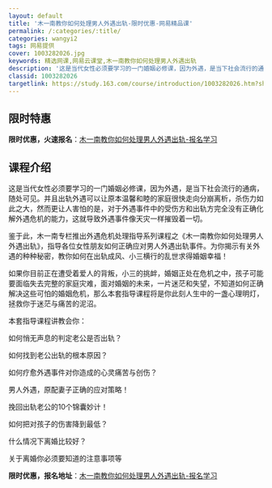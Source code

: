 ```yaml
---
layout: default
title: '木一南教你如何处理男人外遇出轨-限时优惠-网易精品课'
permalink: /:categories/:title/
categories: wangyi2
tags: 网易提供
cover: 1003282026.jpg
keywords: 精选网课,网易云课堂,木一南教你如何处理男人外遇出轨
description: '这是当代女性必须要学习的一门婚姻必修课，因为外遇，是当下社会流行的通病，随处可见。并且出轨外遇可以让原本温馨和睦的家庭很'
classid: 1003282026
targetlink: https://study.163.com/course/introduction/1003282026.htm?share=1&shareId=1025206652&utm_campaign=share&utm_medium=iphoneShare&utm_source=&utm_u=1025206652
---
```


## 限时特惠

**限时优惠，火速报名**：[木一南教你如何处理男人外遇出轨-报名学习](https://study.163.com/course/introduction/1003282026.htm?share=1&shareId=1025206652&utm_campaign=share&utm_medium=iphoneShare&utm_source=&utm_u=1025206652)

## 课程介绍

这是当代女性必须要学习的一门婚姻必修课，因为外遇，是当下社会流行的通病，随处可见。并且出轨外遇可以让原本温馨和睦的家庭很快走向分崩离析，杀伤力如此之大，然而更让人害怕的是，对于外遇事件中的受伤方和出轨方完全没有正确化解外遇危机的能力，这就导致外遇事件像天灾一样摧毁着一切。

鉴于此，木一南专栏推出外遇危机处理指导系列课程之《木一南教你如何处理男人外遇出轨》，指导各位女性朋友如何正确应对男人外遇出轨事件。为你揭示有关外遇的种种秘密，教你如何在出轨成风、小三横行的乱世求得婚姻幸福！

如果你目前正在遭受着爱人的背叛，小三的挑衅，婚姻正处在危机之中，孩子可能要面临失去完整的家庭灾难，面对婚姻的未来，一片迷茫和失望，不知道如何正确解决这些可怕的婚姻危机，那么本套指导课程将是你此刻人生中的一盏心理明灯，拯救你于迷茫与痛苦的泥沼。

本套指导课程讲教会你：

如何悄无声息的判定老公是否出轨？

如何找到老公出轨的根本原因？

如何疗愈外遇事件对你造成的心灵痛苦与创伤？

男人外遇，原配妻子正确的应对策略！

挽回出轨老公的10个锦囊妙计！

如何把对孩子的伤害降到最低？

什么情况下离婚比较好？

关于离婚你必须要知道的注意事项等

**限时优惠，报名地址**：[木一南教你如何处理男人外遇出轨-报名学习](https://study.163.com/course/introduction/1003282026.htm?share=1&shareId=1025206652&utm_campaign=share&utm_medium=iphoneShare&utm_source=&utm_u=1025206652)

